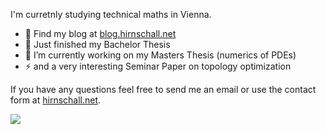 <!--
### Hi there 👋

**shirnschall/shirnschall** is a ✨ _special_ ✨ repository because its `README.md` (this file) appears on your GitHub profile.

Here are some ideas to get you started:

- 🔭 I’m currently working on ...
- 🌱 I’m currently learning ...
- 👯 I’m looking to collaborate on ...
- 🤔 I’m looking for help with ...
- 💬 Ask me about ...
- 📫 How to reach me: ...
- 😄 Pronouns: ...
- ⚡ Fun fact: ...
-->

I'm curretnly studying technical maths in Vienna.

- 💬 Find my blog at [blog.hirnschall.net](https://blog.hirnschall.net)
- 🥳 Just finished my Bachelor Thesis
- 🔭 I’m currently working on my Masters Thesis (numerics of PDEs)
- ⚡ and a very interesting Seminar Paper on topology optimization

If you have any questions feel free to send me an email or use the contact form at [hirnschall.net](https://hirnschall.net#contact).

![](https://komarev.com/ghpvc/?username=shirnschall)
